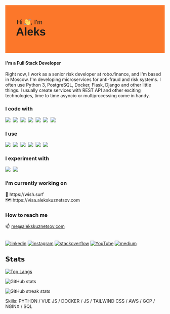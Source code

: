 <img src="https://raw.githubusercontent.com/geekkun/geekkun/main/header.png">

#### I'm a Full Stack Developer

Right now, I work as a senior risk developer at robo.finance, and I'm based in Moscow. I'm developing microservices for anti-fraud and risk systems. I often use Python 3, PostgreSQL, Docker, Flask, Django and other little things. I usually create services with REST API and other exciting technologies, time to time asyncio or multiprocessing come in handy.

<h3>I code with</h3>
<p float="left">
    <img src="https://devicons.github.io/devicon/devicon.git/icons/python/python-original.svg" width="40px">&nbsp;
    <img src="https://devicons.github.io/devicon/devicon.git/icons/django/django-original.svg" width="40px">&nbsp;
    <img src="https://devicons.github.io/devicon/devicon.git/icons/vuejs/vuejs-original.svg" width="40px">&nbsp;
    <img src="https://devicons.github.io/devicon/devicon.git/icons/html5/html5-plain.svg" width="40px">&nbsp;
    <img src="https://devicons.github.io/devicon/devicon.git/icons/css3/css3-plain.svg" width="40px">&nbsp;
    <img src="https://devicons.github.io/devicon/devicon.git/icons/javascript/javascript-original.svg" width="40px">&nbsp;
    <img src="https://devicons.github.io/devicon/devicon.git/icons/nodejs/nodejs-plain.svg" width="40px">&nbsp;
</p>
<h3>I use</h3>
<p float="left">
    <img src="https://devicons.github.io/devicon/devicon.git/icons/docker/docker-original.svg" width="40px">&nbsp;
    <img src="https://devicons.github.io/devicon/devicon.git/icons/git/git-original.svg" width="40px">&nbsp;
    <img src="https://devicons.github.io/devicon/devicon.git/icons/amazonwebservices/amazonwebservices-plain-wordmark.svg" width="40px">&nbsp;
    <img src="https://devicons.github.io/devicon/devicon.git/icons/vim/vim-original.svg" width="40px">&nbsp;
    <img src="https://devicons.github.io/devicon/devicon.git/icons/postgresql/postgresql-original.svg" width="40px">&nbsp;
    <img src="https://devicons.github.io/devicon/devicon.git/icons/nginx/nginx-original.svg" width="40px">&nbsp;
</p>
<h3>I experiment with</h3>
<p float="left">
    <img src="https://devicons.github.io/devicon/devicon.git/icons/flutter/flutter-original.svg" width="40px">&nbsp;
    <img src="https://devicons.github.io/devicon/devicon.git/icons/swift/swift-original.svg" width="40px">&nbsp;
</p>


<h3>I’m currently working on</h3>
🌊 https://wish.surf
<br />
🗺️ https://visa.alekskuznetsov.com
<br />
<h3>How to reach me</h3>
📫 <a href="mailto:me@alekskuznetsov.com">me@alekskuznetsov.com</a> 

<br />
<br />

[<img src='https://cdn.jsdelivr.net/npm/simple-icons@3.0.1/icons/linkedin.svg' alt='linkedin' height='40'>](https://www.linkedin.com/in/alekskuznetsov/)  [<img src='https://cdn.jsdelivr.net/npm/simple-icons@3.0.1/icons/instagram.svg' alt='instagram' height='40'>](https://www.instagram.com/gk.kn/)  [<img src='https://cdn.jsdelivr.net/npm/simple-icons@3.0.1/icons/stackoverflow.svg' alt='stackoverflow' height='40'>](https://stackoverflow.com/users/6388578)  [<img src='https://cdn.jsdelivr.net/npm/simple-icons@3.0.1/icons/youtube.svg' alt='YouTube' height='40'>](https://www.youtube.com/channel/alekskuznetsov)  [<img src='https://cdn.jsdelivr.net/npm/simple-icons@3.0.1/icons/medium.svg' alt='medium' height='40'>](https://medium.com/@alex_kuznetsov)  


## 𝗦𝘁𝗮𝘁𝘀
[![Top Langs](https://github-readme.vercel.alekskuznetsov.com/api/top-langs/?username=geekkun&show_icons=true&count_private=true&langs_count=10&layout=compact&theme=Gradient)](https://github.com/anuraghazra/github-readme-stats)

![GitHub stats](https://github-readme.vercel.alekskuznetsov.com/api?username=geekkun&show_icons=true&count_private=true&theme=Gradient)  

![GitHub streak stats](https://github-readme-streak-stats.herokuapp.com/?user=geekkun)  


Skills: PYTHON / VUE JS / DOCKER / JS / TAILWIND CSS / AWS / GCP / NGINX / SQL

<!--
[![willianrod's wakatime stats](https://github-readme.vercel.alekskuznetsov.com/api/wakatime?username=alekskuznetsov&layout=compact&theme=Gradient)](https://github.com/anuraghazra/github-readme-stats)


**geekkun/geekkun** is a ✨ _special_ ✨ repository because its `README.md` (this file) appears on your GitHub profile.

Here are some ideas to get you started:

- 🔭 I’m currently working on ...
- 🌱 I’m currently learning ...
- 👯 I’m looking to collaborate on ...
- 🤔 I’m looking for help with ...
- 💬 Ask me about ...
- 📫 How to reach me: ...
- 😄 Pronouns: ...
- ⚡ Fun fact: ...
-->

